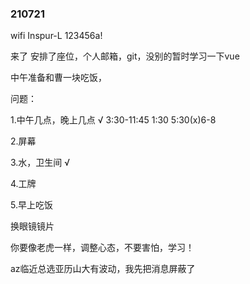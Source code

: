 ### 210721

wifi Inspur-L 123456a!

来了 安排了座位，个人邮箱，git，没别的暂时学习一下vue

中午准备和曹一块吃饭，

问题：

1.中午几点，晚上几点  √  3:30-11:45   1:30    5:30(x)6-8 

2.屏幕

3.水，卫生间  √

4.工牌

5.早上吃饭



换眼镜镜片





你要像老虎一样，调整心态，不要害怕，学习！



az临近总选亚历山大有波动，我先把消息屏蔽了









 
